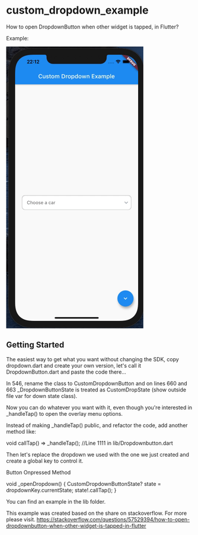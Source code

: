# custom_dropdown_example

How to open DropdownButton when other widget is tapped, in Flutter?

Example:

![](https://github.com/thekavak/custom-Dropdown-Flutter/blob/master/asset/example.gif)



## Getting Started


The easiest way to get what you want without changing the SDK, copy dropdown.dart and create your own version, let's call it DropdownButton.dart and paste the code there...

In 546, rename the class to CustomDropdownButton and on lines 660 and 663 _DropdownButtonState is treated as CustomDropState (show outside file var for down state class).

Now you can do whatever you want with it, even though you're interested in _handleTap() to open the overlay menu options.

Instead of making _handleTap() public, and refactor the code, add another method like:

void callTap() => _handleTap(); //Line 1111 in lib/Dropdownbutton.dart 

Then let's replace the dropdown we used with the one we just created and create a global key to control it.

Button Onpressed Method

 void _openDropdown() {
    CustomDropdownButtonState? state = dropdownKey.currentState;
    state!.callTap();
  }

You can find an example in the lib folder.

This example was created based on the share on stackoverflow.
For more please visit. https://stackoverflow.com/questions/57529394/how-to-open-dropdownbutton-when-other-widget-is-tapped-in-flutter


